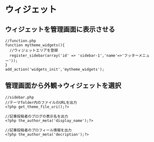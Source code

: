 # ウィジェット

## ウィジェットを管理画面に表示させる
```
//function.php
function mytheme_widgets(){
  //ウィジェットエリアを登録
  register_sidebar(array('id' => 'sidebar-1','name'=>'フッターメニュー'));
}
add_action('widgets_init','mytheme_widgets');
```

## 管理画面から外観->ウィジェットを選択
```
//sidebar.php
//テーマfolder内のファイルのURLを出力
<?php get_theme_file_uri();?>

//記事投稿者のブログの表示名を出力
<?php the_author_meta('display_name');?>

//記事投稿者のプロフィール情報を出力
<?php the_author_meta('decription');?>
```